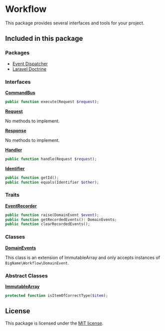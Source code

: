 # Workflow

This package provides several interfaces and tools for your project.

## Included in this package

### Packages

* [Event Dispatcher](https://github.com/heybigname/event-dispatcher)
* [Laravel Doctrine](https://github.com/mitchellvanw/laravel-doctrine)

### Interfaces

[**CommandBus**](https://github.com/heybigname/workflow/blob/master/src/CommandBus.php)
```php
public function execute(Request $request);
```

[**Request**](https://github.com/heybigname/workflow/blob/master/src/Request.php)

No methods to implement.

[**Response**](https://github.com/heybigname/workflow/blob/master/src/Response.php)

No methods to implement.

[**Handler**](https://github.com/heybigname/workflow/blob/master/src/Handler.php)
```php
public function handle(Request $request);
```

[**Identifier**](https://github.com/heybigname/workflow/blob/master/src/Identifier.php)
```php
public function getId();
public function equals(Identifier $other);
```

### Traits

[**EventRecorder**](https://github.com/heybigname/workflow/blob/master/src/EventRecorder.php)
```php
public function raise(DomainEvent $event);
public function getRecordedEvents(): DomainEvents;
public function clearRecordedEvents();
```

### Classes

[**DomainEvents**](https://github.com/heybigname/workflow/blob/master/src/DomainEvents.php)

This class is an extension of ImmutableArray and only accepts instances of `BigName\Workflow\DomainEvent`.

### Abstract Classes

[**ImmutableArray**](https://github.com/heybigname/workflow/blob/master/src/ImmutableArray.php)
```php
protected function isItemOfCorrectType($item);
```

## License

This package is licensed under the [MIT license](https://github.com/heybigname/workflow/blob/master/LICENSE).